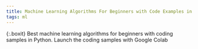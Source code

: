 ```yaml
---
title: Machine Learning Algorithms For Beginners with Code Examples in Python and R
tags: ml
---
```


{:.boxit}
Best machine learning algorithms for beginners with coding samples in Python. Launch the coding samples with Google Colab
